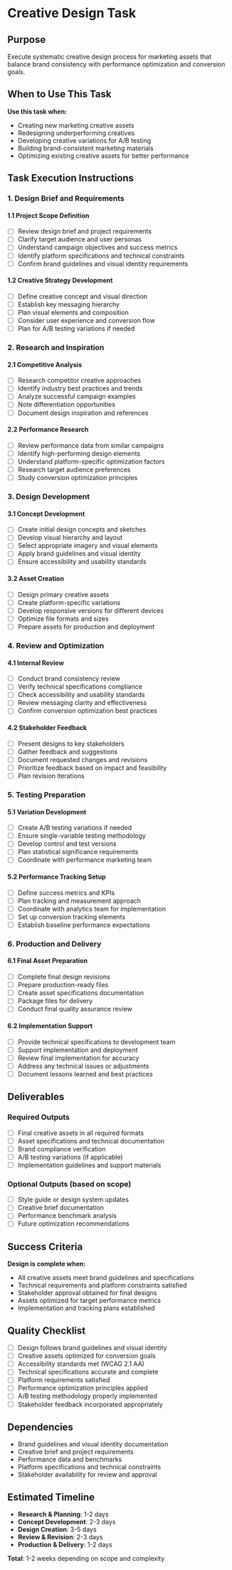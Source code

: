 # Creative Design Task

## Purpose

Execute systematic creative design process for marketing assets that balance brand consistency with performance optimization and conversion goals.

## When to Use This Task

**Use this task when:**

- Creating new marketing creative assets
- Redesigning underperforming creatives
- Developing creative variations for A/B testing
- Building brand-consistent marketing materials
- Optimizing existing creative assets for better performance

## Task Execution Instructions

### 1. Design Brief and Requirements

#### 1.1 Project Scope Definition

- [ ] Review design brief and project requirements
- [ ] Clarify target audience and user personas
- [ ] Understand campaign objectives and success metrics
- [ ] Identify platform specifications and technical constraints
- [ ] Confirm brand guidelines and visual identity requirements

#### 1.2 Creative Strategy Development

- [ ] Define creative concept and visual direction
- [ ] Establish key messaging hierarchy
- [ ] Plan visual elements and composition
- [ ] Consider user experience and conversion flow
- [ ] Plan for A/B testing variations if needed

### 2. Research and Inspiration

#### 2.1 Competitive Analysis

- [ ] Research competitor creative approaches
- [ ] Identify industry best practices and trends
- [ ] Analyze successful campaign examples
- [ ] Note differentiation opportunities
- [ ] Document design inspiration and references

#### 2.2 Performance Research

- [ ] Review performance data from similar campaigns
- [ ] Identify high-performing design elements
- [ ] Understand platform-specific optimization factors
- [ ] Research target audience preferences
- [ ] Study conversion optimization principles

### 3. Design Development

#### 3.1 Concept Development

- [ ] Create initial design concepts and sketches
- [ ] Develop visual hierarchy and layout
- [ ] Select appropriate imagery and visual elements
- [ ] Apply brand guidelines and visual identity
- [ ] Ensure accessibility and usability standards

#### 3.2 Asset Creation

- [ ] Design primary creative assets
- [ ] Create platform-specific variations
- [ ] Develop responsive versions for different devices
- [ ] Optimize file formats and sizes
- [ ] Prepare assets for production and deployment

### 4. Review and Optimization

#### 4.1 Internal Review

- [ ] Conduct brand consistency review
- [ ] Verify technical specifications compliance
- [ ] Check accessibility and usability standards
- [ ] Review messaging clarity and effectiveness
- [ ] Confirm conversion optimization best practices

#### 4.2 Stakeholder Feedback

- [ ] Present designs to key stakeholders
- [ ] Gather feedback and suggestions
- [ ] Document requested changes and revisions
- [ ] Prioritize feedback based on impact and feasibility
- [ ] Plan revision iterations

### 5. Testing Preparation

#### 5.1 Variation Development

- [ ] Create A/B testing variations if needed
- [ ] Ensure single-variable testing methodology
- [ ] Develop control and test versions
- [ ] Plan statistical significance requirements
- [ ] Coordinate with performance marketing team

#### 5.2 Performance Tracking Setup

- [ ] Define success metrics and KPIs
- [ ] Plan tracking and measurement approach
- [ ] Coordinate with analytics team for implementation
- [ ] Set up conversion tracking elements
- [ ] Establish baseline performance expectations

### 6. Production and Delivery

#### 6.1 Final Asset Preparation

- [ ] Complete final design revisions
- [ ] Prepare production-ready files
- [ ] Create asset specifications documentation
- [ ] Package files for delivery
- [ ] Conduct final quality assurance review

#### 6.2 Implementation Support

- [ ] Provide technical specifications to development team
- [ ] Support implementation and deployment
- [ ] Review final implementation for accuracy
- [ ] Address any technical issues or adjustments
- [ ] Document lessons learned and best practices

## Deliverables

### Required Outputs

- [ ] Final creative assets in all required formats
- [ ] Asset specifications and technical documentation
- [ ] Brand compliance verification
- [ ] A/B testing variations (if applicable)
- [ ] Implementation guidelines and support materials

### Optional Outputs (based on scope)

- [ ] Style guide or design system updates
- [ ] Creative brief documentation
- [ ] Performance benchmark analysis
- [ ] Future optimization recommendations

## Success Criteria

**Design is complete when:**

- All creative assets meet brand guidelines and specifications
- Technical requirements and platform constraints satisfied
- Stakeholder approval obtained for final designs
- Assets optimized for target performance metrics
- Implementation and tracking plans established

## Quality Checklist

- [ ] Design follows brand guidelines and visual identity
- [ ] Creative assets optimized for conversion goals
- [ ] Accessibility standards met (WCAG 2.1 AA)
- [ ] Technical specifications accurate and complete
- [ ] Platform requirements satisfied
- [ ] Performance optimization principles applied
- [ ] A/B testing methodology properly implemented
- [ ] Stakeholder feedback incorporated appropriately

## Dependencies

- Brand guidelines and visual identity documentation
- Creative brief and project requirements
- Performance data and benchmarks
- Platform specifications and technical constraints
- Stakeholder availability for review and approval

## Estimated Timeline

- **Research & Planning**: 1-2 days
- **Concept Development**: 2-3 days
- **Design Creation**: 3-5 days
- **Review & Revision**: 2-3 days
- **Production & Delivery**: 1-2 days

**Total**: 1-2 weeks depending on scope and complexity
